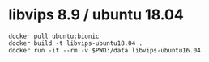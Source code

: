 # libvips 8.9 / ubuntu 18.04

```
docker pull ubuntu:bionic
docker build -t libvips-ubuntu18.04 .
docker run -it --rm -v $PWD:/data libvips-ubuntu16.04 
```
